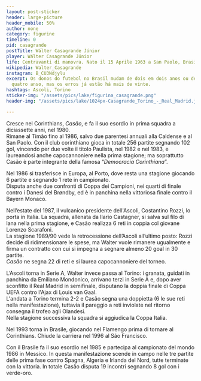 ```yaml
---
layout: post-sticker
header: large-picture
header_mobile: 50%
author: none
category: figurine
timeline: 0
pid: casagrande
postTitle: Wálter Casagrande Júnior
player: Wálter Casagrande Júnior
life: Centravanti di manovra. Nato il 15 Aprile 1963 a San Paolo, Brasile
wikipedia: Walter_Casagrande
instagram: B_CU3Ndjylu
excerpt: Os donos do futebol no Brasil mudam de dois em dois anos ou de quatro em
  quatro anso, mas os erros já estão há mais de vinte.
hashtags: Ascoli, Torino
sticker-img: "/assets/pics/lake/figurina_casagrande.png"
header-img: "/assets/pics/lake/1024px-Casagrande_Torino_-_Real_Madrid.jpg"

---
```

Cresce nel Corinthians, _Casão_, e fa il suo esordio in prima squadra a diciassette anni, nel 1980.  
Rimane al Timão fino al 1986, salvo due parentesi annuali alla Caldense e al San Paolo. Con il club corinthiano gioca in totale 256 partite segnando 102 gol, vincendo per due volte il titolo Paulista, nel 1982 e nel 1983, e laureandosi anche capocannoniere nella prima stagione; ma soprattutto Casão è parte integrante della famosa “_Democracia Corinthiana_”.

Nel 1986 si trasferisce in Europa, al Porto, dove resta una stagione giocando 6 partite e segnando 1 rete in campionato.  
Disputa anche due confronti di Coppa dei Campioni, nei quarti di finale contro i Danesi del Brøndby, ed è in panchina nella vittoriosa finale contro il Bayern Monaco.

Nell’estate del 1987, il vulcanico presidente dell'Ascoli, Costantino Rozzi, lo porta in Italia. La squadra, allenata da Ilario Castagner, si salva sul filo di lana nella prima stagione, e Casão realizza 6 reti in coppia col giovane Lorenzo Scarafoni.  
La stagione 1989/90 vede la retrocessione dell’Ascoli all’ultimo posto: Rozzi decide di ridimensionare le spese, ma Walter vuole rimanere ugualmente e firma un contratto con cui si impegna a segnare almeno 20 goal in 30 partite.  
_Casão_ ne segna 22 di reti e si laurea capocannoniere del torneo.

L’Ascoli torna in Serie A, Walter invece passa al Torino: i granata, guidati in panchina da Emiliano Mondonico, arrivano terzi in Serie A e, dopo aver sconfitto il Real Madrid in semifinale, disputano la doppia finale di Coppa UEFA contro l'Ajax di Louis van Gaal.  
L'andata a Torino termina 2-2 e Casão segna una doppietta (6 le sue reti nella manifestazione), tuttavia il pareggio a reti inviolate nel ritorno consegna il trofeo agli Olandesi.  
Nella stagione successiva la squadra si aggiudica la Coppa Italia.

Nel 1993 torna in Brasile, giocando nel Flamengo prima di tornare al Corinthians. Chiude la carriera nel 1996 al São Francisco.

Con il Brasile fa il suo esordio nel 1985 e partecipa al campionato del mondo 1986 in Messico. In questa manifestazione scende in campo nelle tre partite delle prima fase contro Spagna, Algeria e Irlanda del Nord, tutte terminate con la vittoria. In totale Casão disputa 19 incontri segnando 8 gol con i verde-oro.